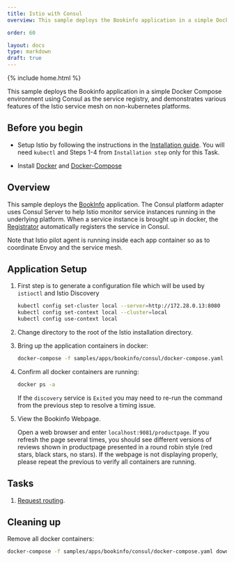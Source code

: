 ```yaml
---
title: Istio with Consul
overview: This sample deploys the Bookinfo application in a simple Docker Compose environment using Consul as the service registry, and demonstrates various features of the Istio service mesh on non-kubernetes platforms.

order: 60

layout: docs
type: markdown
draft: true
---
```

{% include home.html %}

This sample deploys the Bookinfo application in a simple Docker Compose environment using Consul as the service registry, and demonstrates various features of the Istio service mesh on non-kubernetes platforms.

## Before you begin
* Setup Istio by following the instructions in the [Installation guide](./install-kubernetes.html).
  You will need `kubectl` and Steps 1-4 from `Installation step` only for this Task.

* Install [Docker](https://docs.docker.com/engine/installation/#cloud) and 
  [Docker-Compose](https://docs.docker.com/compose/install/)

## Overview

This sample deploys the [BookInfo]({{home}}/docs/samples/bookinfo.html) application. The Consul platform 
adapter uses Consul Server to help Istio monitor service instances running in the underlying platform. 
When a service instance is brought up in docker, the [Registrator](http://gliderlabs.github.io/registrator/latest/) 
automatically registers the service in Consul.

Note that Istio pilot agent is running inside each app container so as to coordinate Envoy and the service mesh.

## Application Setup

1. First step is to generate a configuration file which will be used by `istioctl` and Istio Discovery

    ```bash
    kubectl config set-cluster local --server=http://172.28.0.13:8080
    kubectl config set-context local --cluster=local
    kubectl config use-context local
    ```
    
1. Change directory to the root of the Istio installation directory.

1. Bring up the application containers in docker:

    ```bash
    docker-compose -f samples/apps/bookinfo/consul/docker-compose.yaml up -d
    ```
    
1. Confirm all docker containers are running:

   ```bash
   docker ps -a
   ```

    If the `discovery` service is `Exited` you may need to re-run the command from the previous step to resolve a 
    timing issue.
    
1. View the Bookinfo Webpage.

    Open a web browser and enter `localhost:9081/productpage`.  If you refresh the page several times, you 
    should see different versions of reviews shown in productpage presented in a round robin style 
    (red stars, black stars, no stars). If the webpage is not displaying properly, please repeat the previous
    to verify all containers are running.

## Tasks

1. [Request routing]({{home}}/docs/tasks/request-routing.html).

## Cleaning up

Remove all docker containers:

  ```bash
  docker-compose -f samples/apps/bookinfo/consul/docker-compose.yaml down
  ```

